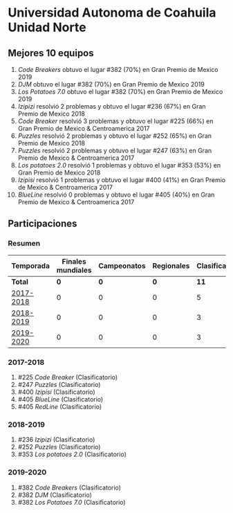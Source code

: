 # Universidad Autonoma de Coahuila Unidad Norte

## Mejores 10 equipos

1. _Code Breakers_ obtuvo el lugar #382 (70%) en Gran Premio de Mexico 2019
1. _DJM_ obtuvo el lugar #382 (70%) en Gran Premio de Mexico 2019
1. _Los Potatoes 7.0_ obtuvo el lugar #382 (70%) en Gran Premio de Mexico 2019
1. _Izipizi_ resolvió 2 problemas y obtuvo el lugar #236 (67%) en Gran Premio de Mexico 2018
1. _Code Breaker_ resolvió 3 problemas y obtuvo el lugar #225 (66%) en Gran Premio de Mexico & Centroamerica 2017
1. _Puzzles_ resolvió 2 problemas y obtuvo el lugar #252 (65%) en Gran Premio de Mexico 2018
1. _Puzzles_ resolvió 2 problemas y obtuvo el lugar #247 (63%) en Gran Premio de Mexico & Centroamerica 2017
1. _Los potatoes 2.0_ resolvió 1 problemas y obtuvo el lugar #353 (53%) en Gran Premio de Mexico 2018
1. _Izipisi_ resolvió 1 problemas y obtuvo el lugar #400 (41%) en Gran Premio de Mexico & Centroamerica 2017
1. _BlueLine_ resolvió 0 problemas y obtuvo el lugar #405 (40%) en Gran Premio de Mexico & Centroamerica 2017

## Participaciones

### Resumen

| Temporada | Finales mundiales | Campeonatos | Regionales | Clasificatorios | Equipos |
| --- | --- | --- | --- | --- | --- |
| **Total** | **0** | **0** | **0** | **11** | **11** |
| [2017-2018](#2017-2018) | 0 | 0 | 0 | 5 | 5 |
| [2018-2019](#2018-2019) | 0 | 0 | 0 | 3 | 3 |
| [2019-2020](#2019-2020) | 0 | 0 | 0 | 3 | 3 |

### 2017-2018

1. #225 _Code Breaker_ (Clasificatorio)
1. #247 _Puzzles_ (Clasificatorio)
1. #400 _Izipisi_ (Clasificatorio)
1. #405 _BlueLine_ (Clasificatorio)
1. #405 _RedLine_ (Clasificatorio)

### 2018-2019

1. #236 _Izipizi_ (Clasificatorio)
1. #252 _Puzzles_ (Clasificatorio)
1. #353 _Los potatoes 2.0_ (Clasificatorio)

### 2019-2020

1. #382 _Code Breakers_ (Clasificatorio)
1. #382 _DJM_ (Clasificatorio)
1. #382 _Los Potatoes 7.0_ (Clasificatorio)



